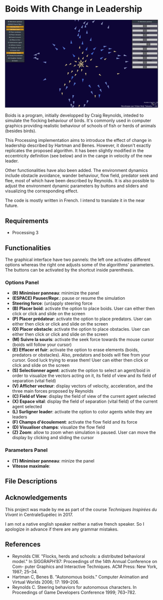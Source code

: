 # Boids With Change in Leadership

![img](assets/cover.gif)

Boids is a program, initially developped by Craig Reynolds, inteded to simulate the flocking behaviour of birds. It's commonly used in computer graphics providing realistic behaviour of schools of fish or herds of animals (besides birds).

This Processing implementation aims to introduce the effect of change in leadership described by Hartman and Benes. However, it doesn't exactly replicates the proposed algorithm. It has been slightly modified in the eccentricity definition (see below) and in the cange in velocity of the new leader.

Other functionalities have also been added. The environment dynamics include obstacle avoidance, wander behaviour, flow field, predator seek and flee, most of which have been described by Reynolds. It is also possible to adjust the environment dynamic parameters by buttons and sliders and visualizing the corresponding effect.

The code is mostly written in French. I intend to translate it in the near future.

## Requirements 
* Processing 3

## Functionalities
The graphical interface have two pannels: the left one activates different options whereas the right one adjusts some of the algorithms' parameters. The buttons can be activated by the shortcut inside parenthesis.

### Options Panel
* **(R) Minimiser panneau**: minimize the panel
* **(ESPACE) Pauser/Repr.**: pause or resume the simulation
* **Steering force**: (un)apply steering force
* **(B) Placer boid**: activate the option to place boids. User can either then click or click and slide on the screen
* **(P) Placer prédateur**: activate the option to place predators. User can either then click or click and slide on the screen
* **(O) Placer obstacle**: activate the option to place obstacles. User can either then click or click and slide on the screen
* **(M) Suivre la souris**: activate the seek force towards the mouse cursor (boids will follow your cursor)
* **(E) Effacer et fuir**: activate the option to erase elements (boids, predators or obstacles). Also, predators and boids will flee from your cursor. Good luck trying to erase them! User can either then click or click and slide on the screen
* **(S) Selectionner agent**: activate the option to select an agent/boid in order to visualize the vectors acting on it, its field of view and its field of separation (vital field)
* **(V) Afficher vecteur**: display vectors of velocity, acceleration, and the three main forces proposed by Reynolds
* **(C) Field of View**: display the field of view of the current agent selected
* **(X) Espace vital**: display the field of separation (vital field) of the current agent selected
* **(L) Surligner leader**: activate the option to color agents while they are leaders
* **(F) Champs d'écoulement**: activate the flow field and its force
* **(D) Visualiser champs**: visualize the flow field
* **(Z) Zoom**: allow to zoom when simulation is paused. User can move the display by clicking and sliding the cursor

### Parameters Panel
* **(T) Minimiser panneau**: minize the panel
* **Vitesse maximale**: 

## File Descriptions

## Acknowledgements
This project was made by me as part of the course *Techniques Inspirées du Vivant* in CentraleSupélec in 2017.

I am not a native english speaker neither a native french speaker. So I apologize in advance if there are any grammar mistakes.

## References
* Reynolds CW. "Flocks, herds and schools: a distributed behavioral model." In SIGGRAPH’87: Proceedings of the 14th Annual Conference on Com- puter Graphics and Interactive Techniques. ACM Press: New York, 1987; 25–34.
* Hartman C, Benes B. "Autonomous boids." Computer Animation and Virtual Worlds 2006; 17: 199–206.
* Reynolds C. Steering behaviors for autonomous characters. In Proceedings of Game Developers Conference 1999; 763–782.
